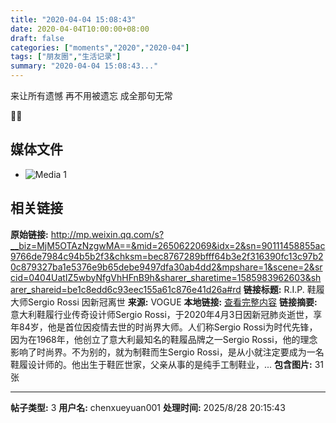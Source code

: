 ```yaml
---
title: "2020-04-04 15:08:43"
date: 2020-04-04T10:00:00+08:00
draft: false
categories: ["moments","2020","2020-04"]
tags: ["朋友圈","生活记录"]
summary: "2020-04-04 15:08:43..."
---
```


来让所有遗憾
再不用被遗忘
成全那句无常

🙏🏻

## 媒体文件

- ![Media 1](/Moments/photos/2020-04-04/202004041508430.jpg)

## 相关链接

**原始链接:** http://mp.weixin.qq.com/s?__biz=MjM5OTAzNzgwMA==&mid=2650622069&idx=2&sn=90111458855ac9766de7984c94b5b2f3&chksm=bec8767289bfff64b3e2f316390fc13c97b20c879327ba1e5376e9b65debe9497dfa30ab4dd2&mpshare=1&scene=2&srcid=0404UatIZ5wbyNfgVhHFnB9h&sharer_sharetime=1585983962603&sharer_shareid=be1c8edd6c93eec155a61c876e41d26a#rd
**链接标题:** R.I.P. 鞋履大师Sergio Rossi 因新冠离世
**来源:** VOGUE
**本地链接:** [查看完整内容](/link_content/2020/04/2020-04-04/link_content/)
**链接摘要:** 意大利鞋履行业传奇设计师Sergio Rossi，于2020年4月3日因新冠肺炎逝世，享年84岁，他是首位因疫情去世的时尚界大师。人们称Sergio Rossi为时代先锋，因为在1968年，他创立了意大利最知名的鞋履品牌之一Sergio Rossi，他的理念影响了时尚界。不为别的，就为制鞋而生Sergio Rossi，是从小就注定要成为一名鞋履设计师的。他出生于鞋匠世家，父亲从事的是纯手工制鞋业，...
**包含图片:** 31 张

---

**帖子类型:** 3
**用户名:** chenxueyuan001
**处理时间:** 2025/8/28 20:15:43